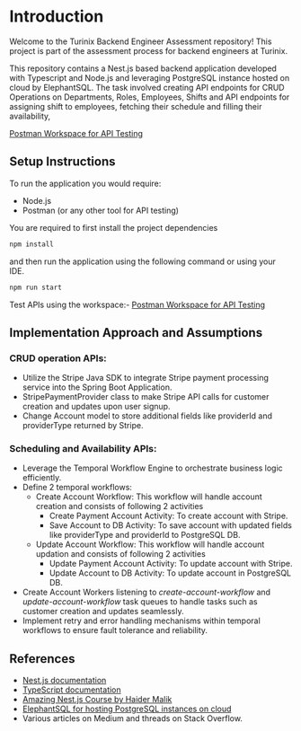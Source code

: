 # Introduction

Welcome to the Turinix Backend Engineer Assessment repository! This project is part of the assessment process for backend engineers at Turinix.

This repository contains a Nest.js based backend application developed with Typescript and Node.js and leveraging PostgreSQL instance hosted on cloud by ElephantSQL. The task involved creating API endpoints for CRUD Operations on Departments, Roles, Employees, Shifts and API endpoints for assigning shift to employees, fetching their schedule and filling their availability,

[Postman Workspace for API Testing](https://www.postman.com/solar-water-291838-1/workspace/turinix-backend-engineer-assessment)


## Setup Instructions 

To run the application you would require:

- Node.js
- Postman (or any other tool for API testing)

You are required to first install the project dependencies

```sh
npm install
```

and then run the application using the following command or using your IDE.

```sh
npm run start
```

Test APIs using the workspace:-
[Postman Workspace for API Testing](https://www.postman.com/solar-water-291838-1/workspace/turinix-backend-engineer-assessment)


## Implementation Approach and Assumptions 

### CRUD operation APIs:

- Utilize the Stripe Java SDK to integrate Stripe payment processing service into the Spring Boot Application.
- StripePaymentProvider class to make Stripe API calls for customer creation and updates upon user signup.
- Change Account model to store additional fields like providerId and providerType returned by Stripe.

### Scheduling and Availability APIs:

- Leverage the Temporal Workflow Engine to orchestrate business logic efficiently.
- Define 2 temporal workflows:
  - Create Account Workflow: This workflow will handle account creation and consists of following 2 activities
    - Create Payment Account Activity: To create account with Stripe.
    - Save Account to DB Activity: To save account with updated fields like providerType and providerId to PostgreSQL DB.
  - Update Account Workflow: This workflow will handle account updation and consists of following 2 activities
    - Update Payment Account Activity: To update account with Stripe.
    - Update Account to DB Activity: To update account in PostgreSQL DB.
- Create Account Workers listening to _create-account-workflow_ and _update-account-workflow_ task queues to handle tasks such as customer creation and updates seamlessly.
- Implement retry and error handling mechanisms within temporal workflows to ensure fault tolerance and reliability.


## References

- [Nest.js documentation](https://docs.nestjs.com/)
- [TypeScript documentation](https://www.typescriptlang.org/docs/handbook/typescript-in-5-minutes.html)
- [Amazing Nest.js Course by Haider Malik](https://youtu.be/sFnAHC9lLaw?si=Sg_3wzvXZtdQkBa_)
- [ElephantSQL for hosting PostgreSQL instances on cloud](https://www.elephantsql.com/)
- Various articles on Medium and threads on Stack Overflow.
